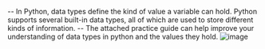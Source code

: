 -- In Python, data types define the kind of value a variable can hold. Python supports several built-in data types, all of which are used to store different kinds of information. 
-- The attached practice guide can help improve your understanding of data types in python and the values they hold. 
![image](https://github.com/user-attachments/assets/32f5d306-93ac-4e81-a8c1-895ca0e92499)

